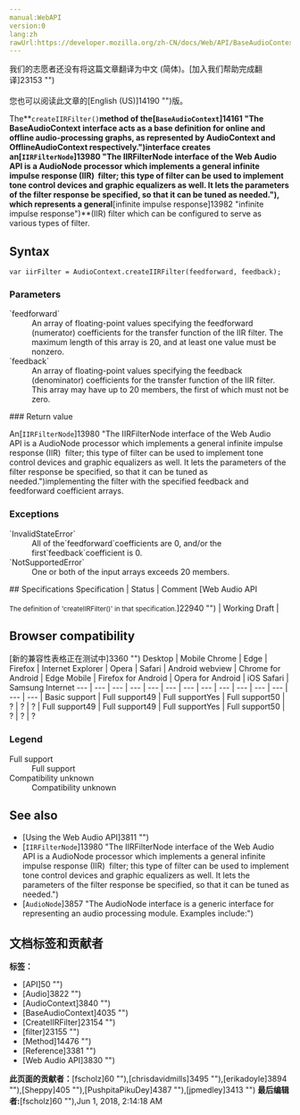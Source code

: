 ```yaml
---
manual:WebAPI
version:0
lang:zh
rawUrl:https://developer.mozilla.org/zh-CN/docs/Web/API/BaseAudioContext/createIIRFilter
---
```




<bdi>我们的志愿者还没有将这篇文章翻译为<bdi>中文 (简体)</bdi>。[加入我们帮助完成翻译]23153 "")<br></br>您也可以阅读此文章的[English (US)]14190 "")版。</bdi>






The**`createIIRFilter()`**method of the[`BaseAudioContext`]14161 "The BaseAudioContext interface acts as a base definition for online and offline audio-processing graphs, as represented by AudioContext and OfflineAudioContext respectively.")interface creates an[`IIRFilterNode`]13980 "The IIRFilterNode interface of the Web Audio API is a AudioNode processor which implements a general infinite impulse response (IIR)  filter; this type of filter can be used to implement tone control devices and graphic equalizers as well. It lets the parameters of the filter response be specified, so that it can be tuned as needed."), which represents a general**[infinite impulse response]13982 "infinite impulse response")**(IIR) filter which can be configured to serve as various types of filter.


## Syntax<a name="Syntax"></a>

```
var iirFilter = AudioContext.createIIRFilter(feedforward, feedback);
```

### Parameters<a name="Parameters"></a>
<dl><dt id=''>`feedforward`</dt><dd>An array of floating-point values specifying the feedforward (numerator) coefficients for the transfer function of the IIR filter. The maximum length of this array is 20, and at least one value must be nonzero.</dd><dt id=''>`feedback`</dt><dd>An array of floating-point values specifying the feedback (denominator) coefficients for the transfer function of the IIR filter. This array may have up to 20 members, the first of which must not be zero.</dd></dl>
### Return value<a name="Description"></a>


An[`IIRFilterNode`]13980 "The IIRFilterNode interface of the Web Audio API is a AudioNode processor which implements a general infinite impulse response (IIR)  filter; this type of filter can be used to implement tone control devices and graphic equalizers as well. It lets the parameters of the filter response be specified, so that it can be tuned as needed.")implementing the filter with the specified feedback and feedforward coefficient arrays.


### Exceptions<a name="Exceptions"></a>
<dl><dt id=''>`InvalidStateError`</dt><dd>All of the`feedforward`coefficients are 0, and/or the first`feedback`coefficient is 0.</dd><dt id=''>`NotSupportedError`</dt><dd>One or both of the input arrays exceeds 20 members.</dd></dl>
## Specifications<a name="Example"></a>
Specification | Status | Comment 
[Web Audio API<br></br><small>The definition of &#39;createIIRFilter()&#39; in that specification.</small>]22940 "") | Working Draft |  


## Browser compatibility<a name="Browser_compatibility"></a>
[新的兼容性表格正在测试中<i></i>]3360 "")
<abbr>Desktop<i></i></abbr> | <abbr>Mobile<i></i></abbr> 
<abbr>Chrome<i></i></abbr> | <abbr>Edge<i></i></abbr> | <abbr>Firefox<i></i></abbr> | <abbr>Internet Explorer<i></i></abbr> | <abbr>Opera<i></i></abbr> | <abbr>Safari<i></i></abbr> | <abbr>Android webview<i></i></abbr> | <abbr>Chrome for Android<i></i></abbr> | <abbr>Edge Mobile<i></i></abbr> | <abbr>Firefox for Android<i></i></abbr> | <abbr>Opera for Android<i></i></abbr> | <abbr>iOS Safari<i></i></abbr> | <abbr>Samsung Internet<i></i></abbr> 
 ---  |  ---  |  ---  |  ---  |  ---  |  ---  |  ---  |  ---  |  ---  |  ---  |  ---  |  ---  |  ---  |  ---  | 
Basic support | <abbr>Full support</abbr>49 | <abbr>Full support</abbr>Yes | <abbr>Full support</abbr>50 | <abbr>?</abbr> | <abbr>?</abbr> | <abbr>?</abbr> | <abbr>Full support</abbr>49 | <abbr>Full support</abbr>49 | <abbr>Full support</abbr>Yes | <abbr>Full support</abbr>50 | <abbr>?</abbr> | <abbr>?</abbr> | <abbr>?</abbr> 


### Legend<a name="Legend"></a>
<dl><dt id=''><abbr>Full support</abbr></dt><dd>Full support</dd><dt id=''><abbr>Compatibility unknown</abbr></dt><dd>Compatibility unknown</dd></dl>


## See also<a name="See_also"></a>

* [Using the Web Audio API]3811 "")
* [`IIRFilterNode`]13980 "The IIRFilterNode interface of the Web Audio API is a AudioNode processor which implements a general infinite impulse response (IIR)  filter; this type of filter can be used to implement tone control devices and graphic equalizers as well. It lets the parameters of the filter response be specified, so that it can be tuned as needed.")
* [`AudioNode`]3857 "The AudioNode interface is a generic interface for representing an audio processing module. Examples include:")



## 文档标签和贡献者
**标签：**
* [API]50 "")
* [Audio]3822 "")
* [AudioContext]3840 "")
* [BaseAudioContext]4035 "")
* [CreateIIRFilter]23154 "")
* [filter]23155 "")
* [Method]14476 "")
* [Reference]3381 "")
* [Web Audio API]3830 "")

**此页面的贡献者：**[fscholz]60 ""),[chrisdavidmills]3495 ""),[erikadoyle]3894 ""),[Sheppy]405 ""),[PushpitaPikuDey]4387 ""),[jpmedley]3413 "")
**最后编辑者:**[fscholz]60 ""),<time>Jun 1, 2018, 2:14:18 AM</time>


